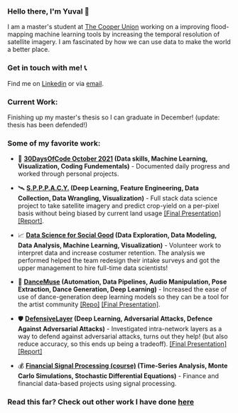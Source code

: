 
### Hello there, I'm Yuval 👋

I am a master's student at [The Cooper Union](http://cooper.edu/welcome) working on a improving flood-mapping machine learning tools by increasing the temporal resolution of satellite imagery. I am fascinated by how we can use data to make the world a better place.



### Get in touch with me! 	:telephone_receiver:
Find me on [Linkedin](https://www.linkedin.com/in/yuval-epstain-ofek-6647a314a/) or via [email](/email.JPG). 


### Current Work:
Finishing up my master's thesis so I can graduate in December! (update: thesis has been defended!) 

### Some of my favorite work:
* :scroll: **[30DaysOfCode October 2021](https://github.com/yuvalofek/30DaysOfCode) (Data skills, Machine Learning, Visualization, Coding Fundementals)** - Documented daily progress and worked through personal projects.

* :artificial_satellite: **[S.P.P.P.A.C.Y.](https://github.com/yuvalofek/SPACY) (Deep Learning, Feature Engineering, Data Collection, Data Wrangling, Visualization)** - Full stack data science project to take satellite imagery and predict crop-yield on a per-pixel basis without being biased by current land usage [\[Final Presentation\]](https://www.slideshare.net/secret/NsCczeamHp8A9Z) [\[Report\]](https://github.com/yuvalofek/SPPPACY/blob/master/ECE471_Final_Paper.pdf).

* :chart_with_upwards_trend: **[Data Science for Social Good](https://ee.cooper.edu/~keene/dssgOverview.html) (Data Exploration, Data Modeling, Data Analysis, Machine Learning, Visualization)** - Volunteer work to interpret data and increase costumer retention. The analysis we performed helped the team redesign their intake surveys and got the upper management to hire full-time data scientists!

* :dancer: **[DanceMuse](https://tinydance.github.io/) (Automation, Data Pipelines, Audio Manipulation, Pose Extraction, Dance Generation, Deep Learning)** - Increased the ease of use of dance-generation deep learning models so they can be a tool for the artist community [\[Repo\]](https://github.com/tinydance/DanceMuse) [\[Final Presentation\]](https://www.slideshare.net/YuvalEpstainOfek/dance-muse-inspiring-choreography-through-ai-noartists/secret/sobQhXC7s1HQQ0).

* :shield:  **[DefensiveLayer](https://github.com/yuvalofek/DefensiveLayer) (Deep Learning, Adversarial Attacks, Defence Against Adversarial Attacks)** - Investigated intra-network layers as a way to defend against adversarial attacks, turns out they help! (but also reduce accuracy, so this ends up being a tradeoff). [\[Final Presentation\]](https://www.slideshare.net/secret/KU6C3Q9xmioRiU) [\[Report\]](https://github.com/yuvalofek/DefensiveLayer/blob/main/Defending_Against_Adversarial_Attacks_One_Layer_at_a_Time.pdf)

* :moneybag: **[Financial Signal Processing (course)](https://github.com/yuvalofek/Financial-Signal-Processing) (Time-Series Analysis, Monte Carlo Simulations, Stochastic Differential Equations)** - Finance and financial data-based projects using signal processing. 


### Read this far? Check out other work I have done [here](https://github.com/yuvalofek/yuvalofek/blob/main/other_work.md)


<!--
**yuvalofek/yuvalofek** is a ✨ _special_ ✨ repository because its `README.md` (this file) appears on your GitHub profile.

Here are some ideas to get you started:

- 🔭 I’m currently working on ...
- 🌱 I’m currently learning ...
- 👯 I’m looking to collaborate on ...
- 🤔 I’m looking for help with ...
- 💬 Ask me about ...
- 📫 How to reach me: ...
- 😄 Pronouns: ...
- ⚡ Fun fact: ...
-->
